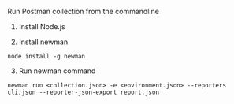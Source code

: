 Run Postman collection from the commandline

1. Install Node.js

2. Install newman

`node install -g newman`

3. Run newman command

`newman run <collection.json> -e <environment.json> --reporters cli,json --reporter-json-export report.json`